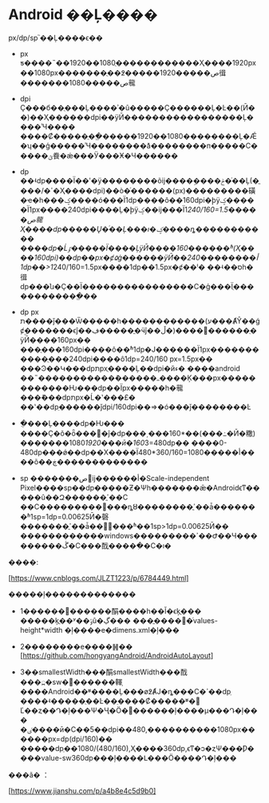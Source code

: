 # Android ��Ļ����

px/dp/sp ֮��Ļ����ϵ��

- px ƽ����˵��1920��1080ֻ������������Ҳ����1920px��1080px�������ֻ��߶�����1920�����ص㣬�������1080�����ص㡣
- dpi Ҫ���б��ֻ���Ļ����ʾ�û�����Ҫ������Ļ�Ŀ��(Ӣ��)��Ҳ������dpi��ÿӢ�����������������Ļ����ʾЧ����
����Ȼ�����ֻ��ֱ�����1920��1080��������Ļ�Ǽ�ʮ��ģ�����ʾЧ��������ܺã��������п��ܿ���С�����ؿ飬�ǽ���Ӱ���Ӿ�Ч������

- dp ��ʵdp����Ϊ��ʹ�ÿ��������õĳ����ܹ����ݲ�ͬ��Ļ(�ֱ���/�ߴ�Ҳ����dpi)��ò�ͬ������(px)���������磺�ҽ�һ���ؼ����ó���Ϊ1dp����ô��160dpi�ϸÿؼ�����Ϊ1px����240dpi����Ļ�ϸÿؼ��ĳ���Ϊ1*240/160=1.5�����ص㡣
     Ҳ����dp�����Ų�ͬ��Ļ���ı�ؼ����ȵ�����������
     ����dp�Ĺٷ�����Ϊ����ĻÿӢ����160������ʱ(Ҳ����160dpi)��dp��px�ȼ۵ġ������ÿӢ��240�������أ�1dp��>1*240/160=1.5px����1dp��1.5px�ȼ��ˡ�
     ��ʵ��סһ�㣬dp���ն�Ҫ��Ϊ����������������С�ģ���Ϊֻ������������ֱ��
     
- dp px ת����ǰ���Ѿ�����һ������������(ע���ȺŶ��ǵȼۣ�������ϵĵ��ڣ�����ֱ�ӵĵ��ڵ�)����׿������ֻ�ÿӢ����160px��
���ֻ���160dpi����ô��ʱ1dp�Ϳ������Ϊ1px�����������ֻ���240dpi����ô1dp=240/160 px=1.5px��  ���Ͽ��Կ���dpתpxֻ����Ļ��dpi�йء�
����android ��˵�����������ܶ������ߺ����Ķ���px������������Ƕ���dp��Ϊpx�����һ�㡣���ܽ���dpתpx�Ĺ�ʽ���£�
��ʽ��dpֵ������ǰdpi/160dpi��=>�ó���ǰ��������Ŀ

- �ֻ���Ļ����dp�Ƕ��� ����Ҫ�õ�ȫ����ĵ�dp���͵���160*��(���߸�Ӣ�糤) �������1080*1920���ӣ�160*3=480dp��
����0-480dp���ǿ��dp��Χ����Ϊ480*360/160=1080�����أ����õ��ڿ�������������

- sp �������޹صĳ������أ�Scale-independent Pixel����sp��dp�����Ƶ�Ψһ�������ǣ�Androidϵͳ�����û��Զ������ֳߴ��С
��С���������󡢳���ȵȣ��������ֳߴ��ǡ�������ʱ1sp=1dp=0.00625Ӣ�磬�������ֳߴ��ǡ��󡱻򡰳���ʱ��1sp>1dp=0.00625Ӣ��
������������windows���������ߴ��Ժ��Ч���������ڴ�С���䣬ֻ�����ִ�С�ı�


����:

[https://www.cnblogs.com/JLZT1223/p/6784449.html]


�����ļ�������������

- 1������޶������䣺����һ��Ĭ�ϵķֱ��� �����ķֱ��ʸ��ݸû�׼����ֱ��� ���ڲ�ͬvalues-height*width �ļ����е�dimens.xml�ļ���

- 2��������е����䷽�� [https://github.com/hongyangAndroid/AndroidAutoLayout]

- 3��smallestWidth���䣺smallestWidth���䣬���߽�sw�޶������䡣ָ����Android��ʶ����Ļ���ø߶ȺͿ�ȵ���С�ߴ��dpֵ
����ʵ�����ֻ��Ŀ��ֵ����Ȼ�����ʶ�𵽵Ľ��ȥ��Դ�ļ���Ѱ�Ҷ�Ӧ�޶������ļ����µ���Դ�ļ���
�ٸ����ӣ�С��5��dpi��480,����������1080px������px=dp(dpi/160)��
�����dpֵ��1080/(480/160),Ҳ����360dp,ϵͳ�ͻ�ȥѰ���Ƿ����value-sw360dp���ļ����Լ���Ӧ����Դ�ļ���

���ã� ：

[https://www.jianshu.com/p/a4b8e4c5d9b0]

